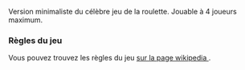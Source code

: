 
Version minimaliste du célèbre jeu de la roulette. Jouable à 4 joueurs maximum.

### Règles du jeu

Vous pouvez trouvez les règles du jeu [sur la page wikipedia ](https://fr.wikipedia.org/wiki/Roulette_(jeu_de_hasard)).

